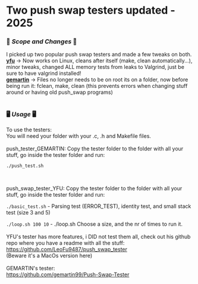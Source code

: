 # Two push swap testers updated - 2025
### :wrench: ___Scope and Changes___ :wrench:
I picked up two popular push swap testers and made a few tweaks on both.
<br>
**<u>yfu</u>** -> Now works on Linux, cleans after itself (make, clean automatically...), minor tweaks, changed ALL memory tests from leaks to Valgrind, just be sure to have valgrind installed!
<br>
**<u>gemartin</u>** -> Files no longer needs to be on root its on a folder, now before being run it: fclean, make, clean (this prevents errors when changing stuff around or having old push_swap programs) <br> <br>

### :desktop_computer: ___Usage___ :desktop_computer:
To use the testers:
<br>
You will need your folder with your .c, .h and Makefile files.<br>
<br> push_tester_GEMARTIN: Copy the tester folder to the folder with all your stuff, go inside the tester folder and run: 

```./push_test.sh```

<br>

push_swap_tester_YFU: Copy the tester folder to the folder with all your stuff, go inside the tester folder and run:  

```./basic_test.sh```  -  Parsing test (ERROR_TEST), identity test, and small stack test (size 3 and 5)

```./loop.sh 100 10``` - ./loop.sh <stack size> <loop times>  Choose a size, and the nr of times to run it.
<br>
<br>
YFU's tester has more features, i DID not test them all, check out his github repo where you have a readme with all the stuff:<br>
https://github.com/LeoFu9487/push_swap_tester<br>
(Beware it's a MacOs version here)<br>
<br>
GEMARTIN's tester:<br>
https://github.com/gemartin99/Push-Swap-Tester<br>
<br>
